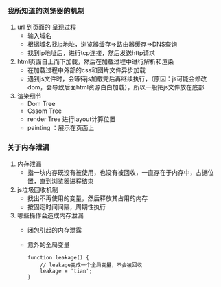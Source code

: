 ### 我所知道的浏览器的机制
1. url 到页面的 呈现过程
    - 输入域名
    - 根据域名找ip地址，浏览器缓存=>路由器缓存=>DNS查询
    - 找到ip地址后，进行tcp连接，然后发送http请求
2. html页面自上而下加载，然后在加载过程中进行解析和渲染
    - 在加载过程中外部的css和图片文件异步加载
    - 遇到js文件时，会等待js加载完后再继续执行，（原因：js可能会修改dom，会导致后面html资源白白加载），所以一般把js文件放在底部
3. 渲染细节
    - Dom Tree
    - Cssom Tree
    - render Tree 进行layout计算位置
    - painting ：展示在页面上


### 关于内存泄漏
1. 内存泄漏
    - 指一块内存既没有被使用，也没有被回收，一直存在于内存中，占据位置，直到浏览器进程结束
2. js垃圾回收机制
    - 找出不再使用的变量，然后释放其占用的内存
    - 按固定时间间隔，周期性执行
3. 哪些操作会造成内存泄漏
    - 闭包引起的内存泄露
    - 意外的全局变量
        
        ```
        function leakage() {
            // leakage变成一个全局变量，不会被回收
            leakage = 'tian'; 
        }
        ```


